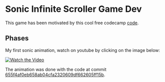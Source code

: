 # Sonic Infinite Scroller Game Dev
This game has been motivated by this cool free codecamp
[code](https://github.com/paulcockrell/sonic-infinite-scroller).

## Phases

My first sonic animation, watch on youtube by clicking on the image below:

[![Watch the Video](https://img.youtube.com/vi/sbTZkZByafw/hqdefault.jpg)](https://youtu.be/sbTZkZByafw)

The animation was done with the code at commit [655f4af0eb658ab04cfa2320609df662605ff15b](https://github.com/misael-diaz/sonic-infinite-scroller-game-dev/commit/655f4af0eb658ab04cfa2320609df662605ff15b).
